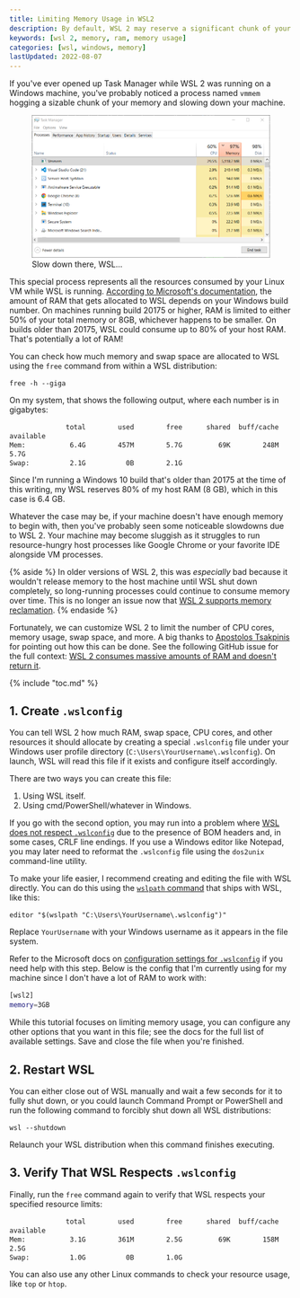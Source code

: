 ```yaml
---
title: Limiting Memory Usage in WSL2
description: By default, WSL 2 may reserve a significant chunk of your host RAM. Thankfully, we can limit its memory usage with a .wslconfig file.
keywords: [wsl 2, memory, ram, memory usage]
categories: [wsl, windows, memory]
lastUpdated: 2022-08-07
---
```


If you've ever opened up Task Manager while WSL 2 was running on a Windows machine, you've probably noticed a process named `vmmem` hogging a sizable chunk of your memory and slowing down your machine.

<figure>
<img src="./images/vmmem.png" alt="A Task Manager window showing the CPU, memory, and hard disk usage among various processes. The top process is Vmmem, with CPU usage of 29.5% and a whopping 5.1 GB memory used." sizes="100vw" />
<figcaption>Slow down there, WSL...</figcaption>
</figure>

This special process represents all the resources consumed by your Linux VM while WSL is running. [According to Microsoft's documentation](https://docs.microsoft.com/en-us/windows/wsl/wsl-config#configuration-setting-for-wslconfig), the amount of RAM that gets allocated to WSL depends on your Windows build number. On machines running build 20175 or higher, RAM is limited to either 50% of your total memory or 8GB, whichever happens to be smaller. On builds older than 20175, WSL could consume up to 80% of your host RAM. That's potentially a lot of RAM!

You can check how much memory and swap space are allocated to WSL using the `free` command from within a WSL distribution:

``` {data-copyable=true}
free -h --giga
```

On my system, that shows the following output, where each number is in gigabytes:

```
              total        used        free      shared  buff/cache   available
Mem:           6.4G        457M        5.7G         69K        248M        5.7G
Swap:          2.1G          0B        2.1G
```

Since I'm running a Windows 10 build that's older than 20175 at the time of this writing, my WSL reserves 80% of my host RAM (8 GB), which in this case is 6.4 GB.

Whatever the case may be, if your machine doesn't have enough memory to begin with, then you've probably seen some noticeable slowdowns due to WSL 2. Your machine may become sluggish as it struggles to run resource-hungry host processes like Google Chrome or your favorite IDE alongside VM processes.

{% aside %}
In older versions of WSL 2, this was *especially* bad because it wouldn't release memory to the host machine until WSL shut down completely, so long-running processes could continue to consume memory over time. This is no longer an issue now that [WSL 2 supports memory reclamation](https://devblogs.microsoft.com/commandline/memory-reclaim-in-the-windows-subsystem-for-linux-2/).
{% endaside %}

Fortunately, we can customize WSL 2 to limit the number of CPU cores, memory usage, swap space, and more. A big thanks to [Apostolos Tsakpinis](https://github.com/microsoft/WSL/issues/4166#issuecomment-526725261) for pointing out how this can be done. See the following GitHub issue for the full context: [WSL 2 consumes massive amounts of RAM and doesn't return it](https://github.com/microsoft/WSL/issues/4166).

{% include "toc.md" %}

## 1. Create `.wslconfig`

You can tell WSL 2 how much RAM, swap space, CPU cores, and other resources it should allocate by creating a special `.wslconfig` file under your Windows user profile directory (`C:\Users\YourUsername\.wslconfig`). On launch, WSL will read this file if it exists and configure itself accordingly.

There are two ways you can create this file:

1. Using WSL itself.
2. Using cmd/PowerShell/whatever in Windows.

If you go with the second option, you may run into a problem where [WSL does not respect `.wslconfig`](https://superuser.com/a/1697991/910187) due to the presence of BOM headers and, in some cases, CRLF line endings. If you use a Windows editor like Notepad, you may later need to reformat the `.wslconfig` file using the `dos2unix` command-line utility.

To make your life easier, I recommend creating and editing the file with WSL directly. You can do this using the [`wslpath` command](https://devblogs.microsoft.com/commandline/windows10v1803/#interoperability) that ships with WSL, like this:

``` {data-copyable=true}
editor "$(wslpath "C:\Users\YourUsername\.wslconfig")"
```

Replace `YourUsername` with your Windows username as it appears in the file system.

Refer to the Microsoft docs on [configuration settings for `.wslconfig`](https://docs.microsoft.com/en-us/windows/wsl/wsl-config#configuration-setting-for-wslconfig) if you need help with this step. Below is the config that I'm currently using for my machine since I don't have a lot of RAM to work with:

```bash {data-file="C:\Users\YourUsername\.wslconfig" data-copyable=true}
[wsl2]
memory=3GB
```

While this tutorial focuses on limiting memory usage, you can configure any other options that you want in this file; see the docs for the full list of available settings. Save and close the file when you're finished.

## 2. Restart WSL

You can either close out of WSL manually and wait a few seconds for it to fully shut down, or you could launch Command Prompt or PowerShell and run the following command to forcibly shut down all WSL distributions:

``` {data-copyable=true}
wsl --shutdown
```

Relaunch your WSL distribution when this command finishes executing.

## 3. Verify That WSL Respects `.wslconfig`

Finally, run the `free` command again to verify that WSL respects your specified resource limits:

```
              total        used        free      shared  buff/cache   available
Mem:           3.1G        361M        2.5G         69K        158M        2.5G
Swap:          1.0G          0B        1.0G
```

You can also use any other Linux commands to check your resource usage, like `top` or `htop`.
